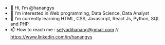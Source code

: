 - 👋 Hi, I’m @hanangys
- 👀 I’m interested in Web programming, Data Science, Data Analyst
- 🌱 I’m currently learning HTML, CSS, Javascript, React Js, Python, SQL and PHP
- 📫 How to reach me :
      setyadihanang@gmail.com
      // https://www.linkedin.com/in/hanangys

<!---
hanangys/hanangys is a ✨ special ✨ repository because its `README.md` (this file) appears on your GitHub profile.
You can click the Preview link to take a look at your changes.
--->
